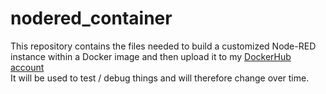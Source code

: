 # nodered_container

This repository contains the files needed to build a customized Node-RED instance within a Docker image and then upload it to my [DockerHub account](https://hub.docker.com/r/ekstrom/nodered_container)<br>
It will be used to test / debug things and will therefore change over time.
